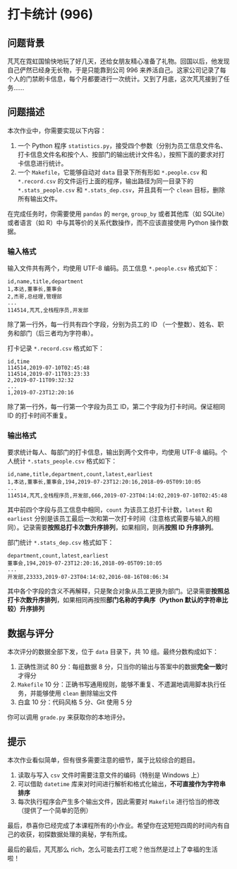 # 打卡统计 (996)

## 问题背景

芃芃在霓虹国愉快地玩了好几天，还给女朋友精心准备了礼物。回国以后，他发现自己俨然已经身无长物，于是只能靠到公司 996 来养活自己。这家公司记录了每个人的门禁刷卡信息，每个月都要进行一次统计。又到了月底，这次芃芃接到了任务……

## 问题描述

本次作业中，你需要实现以下内容：

1. 一个 Python 程序 `statistics.py`，接受四个参数（分别为员工信息文件名、打卡信息文件名和按个人、按部门的输出统计文件名），按照下面的要求对打卡信息进行统计。
2. 一个 `Makefile`，它能够自动对 `data` 目录下所有形如 `*.people.csv` 和 `*.record.csv` 的文件运行上面的程序，输出路径为同一目录下的 `*.stats_people.csv` 和 `*.stats_dep.csv`，并且具有一个 `clean` 目标，删除所有输出文件。

在完成任务时，你需要使用 `pandas` 的 `merge`, `group_by` 或者其他库（如 SQLite）或者语言（如 R）中与其等价的关系代数操作，而不应该直接使用 Python 操作数据。

### 输入格式

输入文件共有两个，均使用 UTF-8 编码。员工信息 `*.people.csv` 格式如下：

```text
id,name,title,department
1,本达,董事长,董事会
2,杰哥,总经理,管理部
...
114514,芃芃,全栈程序员,开发部
```

除了第一行外，每一行共有四个字段，分别为员工的 ID （一个整数）、姓名、职务和部门（后三者均为字符串）。

打卡记录 `*.record.csv` 格式如下：

```text
id,time
114514,2019-07-10T02:45:48
114514,2019-07-11T03:23:33
2,2019-07-11T09:32:32
...
1,2019-07-23T12:20:16
```

除了第一行外，每一行第一个字段为员工 ID，第二个字段为打卡时间。保证相同 ID 的打卡时间不重复。

### 输出格式

要求统计每人、每部门的打卡信息，输出到两个文件中，均使用 UTF-8 编码。个人统计 `*.stats_people.csv` 格式如下：

```text
id,name,title,department,count,latest,earliest
1,本达,董事长,董事会,194,2019-07-23T12:20:16,2018-09-05T09:10:05
...
114514,芃芃,全栈程序员,开发部,666,2019-07-23T04:14:02,2019-07-10T02:45:48
```

其中前四个字段与员工信息中相同，`count` 为该员工总打卡计数，`latest` 和 `earliest` 分别是该员工最后一次和第一次打卡时间（注意格式需要与输入的相同）。记录需要**按照总打卡次数升序排列**，如果相同，则再**按照 ID 升序排列**。

部门统计 `*.stats_dep.csv` 格式如下：

```text
department,count,latest,earliest
董事会,194,2019-07-23T12:20:16,2018-09-05T09:10:05
...
开发部,23333,2019-07-23T04:14:02,2016-08-16T08:06:34
```

其中各个字段的含义不再解释，只是聚合对象从员工更换为部门。记录需要**按照总打卡次数升序排列**，如果相同再按照**部门名称的字典序（Python 默认的字符串比较）升序排列**

## 数据与评分

本次评分的数据全部下发，位于 `data` 目录下，共 10 组。最终分数构成如下：

1. 正确性测试 80 分：每组数据 8 分，只当你的输出与答案中的数据**完全一致**时才得分
2. `Makefile` 10 分：正确书写通用规则，能够不重复、不遗漏地调用脚本执行任务，并能够使用 `clean` 删除输出文件
3. 白盒 10 分：代码风格 5 分、Git 使用 5 分

你可以调用 `grade.py` 来获取你的本地评分。

## 提示

本次作业看似简单，但有很多需要注意的细节，属于比较综合的题目。

1. 读取与写入 `csv` 文件时需要注意文件的编码（特别是 Windows 上）
2. 可以借助 `datetime` 库来对时间进行解析和格式化输出，**不可直接作为字符串排序**
3. 每次执行程序会产生多个输出文件，因此需要对 `Makefile` 进行恰当的修改（提供了一个简单的范例）

最后，恭喜你已经完成了本课程所有的小作业。希望你在这短短四周的时间内有自己的收获，初探数据处理的奥秘，学有所成。

最后的最后，芃芃那么 rich，怎么可能去打工呢？他当然是过上了幸福的生活啦！
